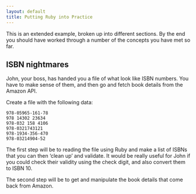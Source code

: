 ```yaml
---
layout: default
title: Putting Ruby into Practice
---
```


This is an extended example, broken up into different sections. By the end you should have worked through a number of the concepts you have met so far.

## ISBN nightmares

John, your boss, has handed you a file of what look like ISBN numbers. You have to make sense of them, and then go and fetch book details from the Amazon API.

Create a file with the following data:

```
978-05965-161-78  
978 14302 23634  
978-032 158 4106  
978-0321743121  
978-1934-356-470  
978-03214904-52  
```

The first step will be to reading the file using Ruby and make a list of ISBNs that you can then ‘clean up’ and validate. It would be really useful for John if you could check their validity using the check digit, and also convert them to ISBN 10.

The second step will be to get and manipulate the book details that come back from Amazon.


